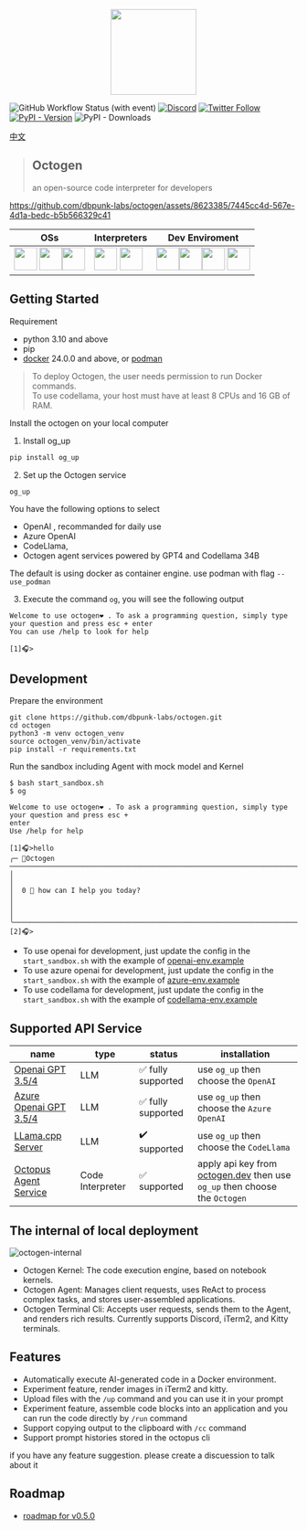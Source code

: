 <p align="center">
<img  width="150px" src="https://github.com/dbpunk-labs/octogen/assets/8623385/86af130f-7d0d-4cfb-9410-fc338426938e" align="center"/>


![GitHub Workflow Status (with event)](https://img.shields.io/github/actions/workflow/status/dbpunk-labs/octogen/ci.yaml)
[![Discord](https://badgen.net/badge/icon/discord?icon=discord&label)](https://discord.gg/UjSHsjaz66)
[![Twitter Follow](https://img.shields.io/twitter/follow/OCopilot7817?style=flat-square)](https://twitter.com/OCopilot7817)
[![PyPI - Version](https://img.shields.io/pypi/v/og_chat)](https://pypi.org/project/og-chat/)
![PyPI - Downloads](https://img.shields.io/pypi/dm/og_chat?logo=pypi)

[中文](./README_zh_cn.md)

> ## Octogen
> an open-source code interpreter for developers

https://github.com/dbpunk-labs/octogen/assets/8623385/7445cc4d-567e-4d1a-bedc-b5b566329c41


|OSs|Interpreters|Dev Enviroment|
|----|-----|-----|
|<img  width="40px" src="https://github.com/dbpunk-labs/octogen/assets/8623385/31b907e9-3a6f-4e9e-b0c0-f01d1e758a21"/> <img  width="40px" src="https://github.com/dbpunk-labs/octogen/assets/8623385/565d5f93-baac-4a77-ab1c-7d845e2fdb6d"/><img  width="40px" src="https://github.com/dbpunk-labs/octogen/assets/8623385/acb7f919-ef09-446e-b1bc-0b50bc28de5a"/>|<img  width="40px" src="https://github.com/dbpunk-labs/octogen/assets/8623385/6e286d3d-55f8-43df-ade6-38065b78eda1"/> <img  width="40px" src="https://github.com/dbpunk-labs/octogen/assets/8623385/958d23a0-777c-4bb9-8480-c7350c128c3f"/>|<img  width="40px" src="https://github.com/dbpunk-labs/octogen/assets/8623385/ec8d5bff-f4cf-4870-baf9-3b0c53f39273"/><img  width="40px" src="https://github.com/dbpunk-labs/octogen/assets/8623385/70602050-6a04-4c63-bb1a-7b35e44a8c79"/><img  width="40px" src="https://github.com/dbpunk-labs/octogen/assets/8623385/fb543a9b-5235-45d4-b102-d57d21b2e237"/> <img  width="40px" src="https://github.com/dbpunk-labs/octogen/assets/8623385/8c1c5048-6c4a-40c9-b234-c5c5e0d53dc1"/>|



## Getting Started

Requirement
* python 3.10 and above
* pip
* [docker](https://www.docker.com/products/docker-desktop/) 24.0.0 and above, or [podman](https://podman.io/)

> To deploy Octogen, the user needs permission to run Docker commands.   
> To use codellama, your host must have at least 8 CPUs and 16 GB of RAM.

Install the octogen on your local computer

1. Install og_up

```bash
pip install og_up
```

2. Set up the Octogen service
   
```
og_up
```
You have the following options to select 
* OpenAI , recommanded for daily use
* Azure OpenAI
* CodeLlama, 
* Octogen agent services powered by GPT4 and Codellama 34B

The default is using docker as container engine. use podman with flag `--use_podman` 

3. Execute the command `og`, you will see the following output

```
Welcome to use octogen❤️ . To ask a programming question, simply type your question and press esc + enter
You can use /help to look for help

[1]🎧>
```
## Development


Prepare the environment

```
git clone https://github.com/dbpunk-labs/octogen.git
cd octogen
python3 -m venv octogen_venv
source octogen_venv/bin/activate
pip install -r requirements.txt
```

Run the sandbox including Agent with mock model and Kernel

```
$ bash start_sandbox.sh
$ og

Welcome to use octogen❤️ . To ask a programming question, simply type your question and press esc + 
enter
Use /help for help

[1]🎧>hello
╭─ 🐙Octogen ─────────────────────────────────────────────────────────────────────────────────────────╮
│                                                                                                     │
│  0 🧠 how can I help you today?                                                                     │
│                                                                                                     │
╰─────────────────────────────────────────────────────────────────────────────────────────────────────╯
[2]🎧>

```

* To use openai for development, just update the config in the `start_sandbox.sh` with the example of [openai-env.example](./env_sample/openai_env.sample)
* To use azure openai for development, just update the config in the `start_sandbox.sh` with the example of [azure-env.example](./env_sample/azure_env.sample)
* To use codellama for development, just update the config in the `start_sandbox.sh` with the example of [codellama-env.example](./env_sample/codellama_env.sample)

## Supported API Service


|name|type|status| installation|
|----|-----|----------------|---|
|[Openai GPT 3.5/4](https://openai.com/product#made-for-developers) |LLM| ✅ fully supported|use `og_up` then choose the `OpenAI`|
|[Azure Openai GPT 3.5/4](https://azure.microsoft.com/en-us/products/ai-services/openai-service) |LLM|  ✅ fully supported|use `og_up` then choose the `Azure OpenAI`|
|[LLama.cpp Server](https://github.com/ggerganov/llama.cpp/tree/master/examples/server) |LLM| ✔️  supported | use `og_up` then choose the `CodeLlama` |
|[Octopus Agent Service](https://octogen.dev) |Code Interpreter| ✅ supported | apply api key from [octogen.dev](https://www.octogen.dev/) then use `og_up` then choose the `Octogen` |


## The internal of local deployment


![octogen-internal](https://github.com/dbpunk-labs/octogen/assets/8623385/986f6805-44cf-4bc7-868f-1f6a987ca254)

* Octogen Kernel: The code execution engine, based on notebook kernels.
* Octogen Agent: Manages client requests, uses ReAct to process complex tasks, and stores user-assembled applications.
* Octogen Terminal Cli: Accepts user requests, sends them to the Agent, and renders rich results. Currently supports Discord, iTerm2, and Kitty terminals.

## Features

* Automatically execute AI-generated code in a Docker environment.
* Experiment feature, render images in iTerm2 and kitty.
* Upload files with the `/up` command and you can use it in your prompt
* Experiment feature, assemble code blocks into an application and you can run the code directly by `/run` command
* Support copying output to the clipboard with `/cc` command
* Support prompt histories stored in the octopus cli

if you have any feature suggestion. please create a discuession to talk about it

## Roadmap

* [roadmap for v0.5.0](https://github.com/dbpunk-labs/octogen/issues/64)


